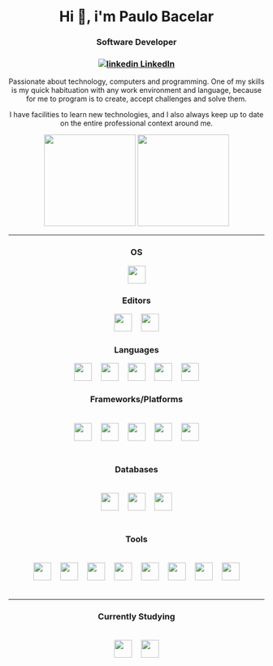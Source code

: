 <div align='center'>
  <h1 align='center'>
    Hi 👋, i'm Paulo Bacelar
  </h1>
</div>

<h3 align='center'>  
  Software Developer  
</h3>

<h3 align='center'>
  <a href="https://www.linkedin.com/in/henriq-dev/" rel="nofollow noreferrer">
    <img src="https://i.sstatic.net/gVE0j.png" alt="linkedin"> LinkedIn
  </a>  
</h3>

<p align='center'>
   Passionate about technology, computers and programming. One of my skills is my quick habituation with any work environment and language, because for me to program is to create, accept challenges and solve them. 
</p>
<p align='center'>
  I have facilities to learn new technologies, and I also always keep up to date on the entire professional context around me.
</p>

<div align="center">
  <a href="https://github.com/nathallyet"></a>
  <img height="180em" src="https://github-readme-stats.vercel.app/api?username=henrique-dev&show_icons=true&theme=dracula&include_all_commits=true&count_private=true" />
  <img height="180em" src="https://github-readme-stats.vercel.app/api/top-langs/?username=henrique-dev&layout=compact&langs_count=7&theme=dracula" />
</div>

---

<h3 align='center'>
  OS
</h3>
<div align='center'>
  <img src='https://cdn.svgporn.com/logos/debian.svg' height=35/>
</div>


<h3 align='center'>
  Editors
</h3>
<div align='center'>
  <img src='https://cdn.svgporn.com/logos/visual-studio-code.svg' height=35/>  
  <img src='' width=10 height=1/>
  <img src='https://cdn.svgporn.com/logos/rider.svg' height=35/>  
</div>

<h3 align='center'>
  Languages
</h3>
<div align='center'>
  <img src='https://cdn.svgporn.com/logos/c-plusplus.svg' height=35/>  
  <img src='' width=10 height=1/>
  <img src='https://cdn.svgporn.com/logos/java.svg' height=35/>  
  <img src='' width=10 height=1/>
  <img src='https://cdn.svgporn.com/logos/ruby.svg' height=35/>
  <img src='' width=10 height=1/>
  <img src='https://cdn.svgporn.com/logos/javascript.svg' height=35/>  
  <img src='' width=10 height=1/>
  <img src='https://cdn.svgporn.com/logos/typescript-icon.svg' height=35/>  
</div>


<h3 align='center'>
  Frameworks/Platforms
</h3>
<div align='center' style='padding: 20'>
  <img src='https://cdn.svgporn.com/logos/nextjs-icon.svg' height=35/>  
  <img src='' width=10 height=1/>
  <img src='https://cdn.svgporn.com/logos/react.svg' height=35/>  
  <img src='' width=10 height=1/>
  <img src='https://cdn.svgporn.com/logos/rails.svg' height=35/>      
  <img src='' width=10 height=1/>
  <img src='https://cdn.svgporn.com/logos/flutter.svg' height=35/>
  <img src='' width=10 height=1/>
  <img src='https://cdn.svgporn.com/logos/nodejs-icon.svg' height=35/>
</div>

<h3 align='center'>
  Databases
</h3>
<div align='center' style='padding: 20'>
  <img src='https://cdn.svgporn.com/logos/mongodb.svg' height=35/>  
  <img src='' width=10 height=1/>
  <img src='https://cdn.svgporn.com/logos/mysql.svg' height=35/>    
  <img src='' width=10 height=1/>
  <img src='https://cdn.svgporn.com/logos/postgresql.svg' height=35/>    
</div>

<h3 align='center'>
  Tools
</h3>
<div align='center' style='padding: 20'>
  <img src='https://rspec.info/images/logo.png' height=35/>  
  <img src='' width=10 height=1/>
  <img src='https://cdn.svgporn.com/logos/docker-icon.svg' height=35/>   
  <img src='' width=10 height=1/>
  <img src='https://cdn.svgporn.com/logos/github-octocat.svg' height=35/>
  <img src='' width=10 height=1/>
  <img src='https://cdn.svgporn.com/logos/gitlab.svg' height=35/>
  <img src='' width=10 height=1/>
  <img src='https://cdn.svgporn.com/logos/swagger.svg' height=35/>
  <img src='' width=10 height=1/>
  <img src='https://cdn.svgporn.com/logos/socket.io.svg' height=35/>
  <img src='' width=10 height=1/>
  <img src='https://cdn.svgporn.com/logos/sidekiq-icon.svg' height=35/>
  <img src='' width=10 height=1/>
  <img src='https://cdn.svgporn.com/logos/rabbitmq-icon.svg' height=35/>
</div>

---

<h3 align='center'>
  Currently Studying
</h3>
<div align='center' style='padding: 20'>
  <img src='https://cdn.svgporn.com/logos/blender.svg' height=35/>  
  <img src='' width=10 height=1/>
  <img src='https://cdn2.unrealengine.com/ue-horizontal-logo-cba14ebde1ea.svg?resize=1&w=440&quality=high' height=35/>        
</div>

<!--
**henrique-dev/henrique-dev** is a ✨ _special_ ✨ repository because its `README.md` (this file) appears on your GitHub profile.

<div align='center' style='padding: 20'>
  <img src='' width=50 height=50/>
  <img src='' width=10 height=1/>
</div>

Here are some ideas to get you started:

- 🔭 I’m currently working on ...
- 🌱 I’m currently learning ...
- 👯 I’m looking to collaborate on ...
- 🤔 I’m looking for help with ...
- 💬 Ask me about ...
- 📫 How to reach me: ...
- 😄 Pronouns: ...
- ⚡ Fun fact: ...
-->

